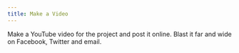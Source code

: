 ```yaml
---
title: Make a Video
---
```

Make a YouTube video for the project and post it online. Blast it far and wide on Facebook, Twitter and email.
